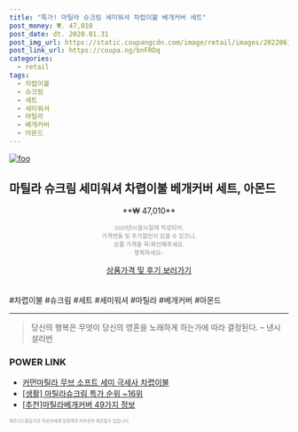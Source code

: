 ```yaml
--- 
title: "특가! 마틸라 슈크림 세미워셔 차렵이불 베개커버 세트" 
post_money: ₩. 47,010 
post_date: dt. 2020.01.31 
post_img_url: https://static.coupangcdn.com/image/retail/images/20220613905961-8256b29d-56ca-49ab-8080-044f18a6eb2c.JPG 
post_link_url: https://coupa.ng/bnFRDq 
categories: 
  - retail 
tags: 
  - 차렵이불 
  - 슈크림 
  - 세트 
  - 세미워셔 
  - 마틸라 
  - 베개커버 
  - 아몬드 
--- 
```

[![foo](https://static.coupangcdn.com/image/retail/images/20220613905961-8256b29d-56ca-49ab-8080-044f18a6eb2c.JPG)](https://coupa.ng/bnFRDq) 

## 마틸라 슈크림 세미워셔 차렵이불 베개커버 세트, 아몬드 
<p style="text-align: center;">**₩ 47,010**</p> 
<p style="text-align: center;"><span style="color: #898c8f; font-family: Georgia,Times,serif; font-size: 0.75em;">2020년01월31일에 작성되어, <br>가격변동 및 추가할인이 있을 수 있으니,<br> 상품 가격을 꼭!확인해주세요.<br>행복하세요~</span> 
</p>	 
<div markdown="0" style="text-align: center;"><a href="https://coupa.ng/bnFRDq" class="btn btn--success">상품가격 및 후기 보러가기</a></div> 
<br><br> 
  #차렵이불 #슈크림 #세트 #세미워셔 #마틸라 #베개커버 #아몬드 
<hr> 

> 당신의 행복은 무엇이 당신의 영혼을 노래하게 하는가에 따라 결정된다. – 낸시 설리번 


### POWER LINK

* <a href="https://blog.naver.com/sakai111/221781247405" target="_blank">커먼마틸라 무브 소프트 세미 극세사 차렵이불</a>
* <a href="https://blog.naver.com/sakai111/221790863881" target="_blank"> [생활] 마틸라슈크림 특가 순위 ~16위</a>
* <a href="https://blog.naver.com/fasyy4321/221786207284" target="_blank">[추천]마틸라베개커버 49가지 정보</a>

<span style="color: #898c8f; font-family: Georgia,Times,serif; font-size: 0.55em;">파트너스활동으로 작성자에게 일정액의 커미션이 제공될수 있습니다.</span> 
